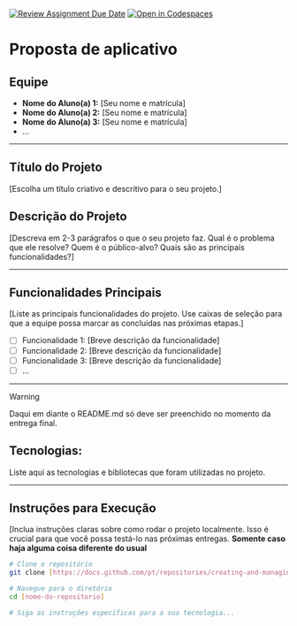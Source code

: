 [![Review Assignment Due Date](https://classroom.github.com/assets/deadline-readme-button-22041afd0340ce965d47ae6ef1cefeee28c7c493a6346c4f15d667ab976d596c.svg)](https://classroom.github.com/a/AR7CADm8)
[![Open in Codespaces](https://classroom.github.com/assets/launch-codespace-2972f46106e565e64193e422d61a12cf1da4916b45550586e14ef0a7c637dd04.svg)](https://classroom.github.com/open-in-codespaces?assignment_repo_id=20971693)
# Proposta de aplicativo

## Equipe
* **Nome do Aluno(a) 1:** [Seu nome e matrícula]
* **Nome do Aluno(a) 2:** [Seu nome e matrícula]
* **Nome do Aluno(a) 3:** [Seu nome e matrícula]
* ...

---

## Título do Projeto
[Escolha um título criativo e descritivo para o seu projeto.]

## Descrição do Projeto
[Descreva em 2-3 parágrafos o que o seu projeto faz. Qual é o problema que ele resolve? Quem é o público-alvo? Quais são as principais funcionalidades?]

---

## Funcionalidades Principais
[Liste as principais funcionalidades do projeto. Use caixas de seleção para que a equipe possa marcar as concluídas nas próximas etapas.]

- [ ] Funcionalidade 1: [Breve descrição da funcionalidade]
- [ ] Funcionalidade 2: [Breve descrição da funcionalidade]
- [ ] Funcionalidade 3: [Breve descrição da funcionalidade]
- [ ] ...

---

> [!WARNING]
> Daqui em diante o README.md só deve ser preenchido no momento da entrega final.

##  Tecnologias: 
Liste aqui as tecnologias e bibliotecas que foram utilizadas no projeto.

---

## Instruções para Execução
[Inclua instruções claras sobre como rodar o projeto localmente. Isso é crucial para que você possa testá-lo nas próximas entregas. **Somente caso haja alguma coisa diferente do usual**

```bash
# Clone o repositório
git clone [https://docs.github.com/pt/repositories/creating-and-managing-repositories/about-repositories](https://docs.github.com/pt/repositories/creating-and-managing-repositories/about-repositories)

# Navegue para o diretório
cd [nome-do-repositorio]

# Siga as instruções específicas para a sua tecnologia...